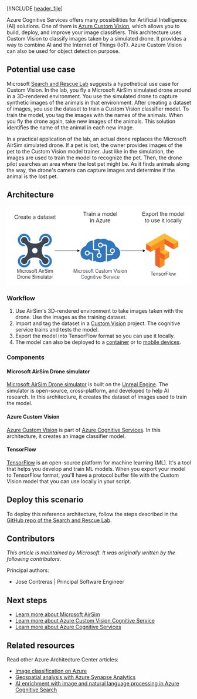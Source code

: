 [!INCLUDE [header_file](../../../includes/sol-idea-header.md)]

Azure Cognitive Services offers many possibilities for Artificial Intelligence (AI) solutions. One of them is [Azure Custom Vision](/azure/cognitive-services/custom-vision-service/), which allows you to build, deploy, and improve your image classifiers. This architecture uses Custom Vision to classify images taken by a simulated drone. It provides a way to combine AI and the Internet of Things (IoT). Azure Custom Vision can also be used for object detection purpose.

## Potential use case

Microsoft [Search and Rescue Lab](https://github.com/microsoft/DroneRescue) suggests a hypothetical use case for Custom Vision. In the lab, you fly a Microsoft AirSim simulated drone around in a 3D-rendered environment. You use the simulated drone to capture synthetic images of the animals in that environment. After creating a dataset of images, you use the dataset to train a Custom Vision classifier model. To train the model, you tag the images with the names of the animals. When you fly the drone again, take new images of the animals. This solution identifies the name of the animal in each new image.

In a practical application of the lab, an actual drone replaces the Microsoft AirSim simulated drone. If a pet is lost, the owner provides images of the pet to the Custom Vision model trainer. Just like in the simulation, the images are used to train the model to recognize the pet. Then, the drone pilot searches an area where the lost pet might be. As it finds animals along the way, the drone's camera can capture images and determine if the animal is the lost pet.

## Architecture

![Diagram of the Search and Rescue Lab architecture to create an image classifier model.](media/drone-rescue.png)

### Workflow

1. Use AirSim's 3D-rendered environment to take images taken with the drone. Use the images as the training dataset.
1. Import and tag the dataset in a [Custom Vision](/azure/cognitive-services/Custom-Vision-Service) project. The cognitive service trains and tests the model.
1. Export the model into TensorFlow format so you can use it locally.
1. The model can also be deployed to a [container](/azure/iot-edge/tutorial-deploy-custom-vision?view=iotedge-2018-06) or to [mobile devices](/azure/cognitive-services/custom-vision-service/export-your-model).

### Components

#### Microsoft AirSim Drone simulator

[Microsoft AirSim Drone simulator](https://github.com/microsoft/AirSim) is built on the [Unreal Engine](https://www.unrealengine.com/). The simulator is open-source, cross-platform, and developed to help AI research. In this architecture, it creates the dataset of images used to train the model.

#### Azure Custom Vision

[Azure Custom Vision](https://www.customvision.ai) is part of [Azure Cognitive Services](https://azure.microsoft.com/services/cognitive-services/). In this architecture, it creates an image classifier model.

#### TensorFlow

[TensorFlow](https://www.tensorflow.org/) is an open-source platform for machine learning (ML). It's a tool that helps you develop and train ML models. When you export your model to TensorFlow format, you'll have a protocol buffer file with the Custom Vision model that you can use locally in your script.

## Deploy this scenario

To deploy this reference architecture, follow the steps described in the [GitHub repo of the Search and Rescue Lab](https://github.com/microsoft/DroneRescue).

## Contributors

*This article is maintained by Microsoft. It was originally written by the following contributors.*

Principal authors:

 * Jose Contreras | Principal Software Engineer

## Next steps

* [Learn more about Microsoft AirSim](https://github.com/microsoft/AirSim)
* [Learn more about Azure Custom Vision Cognitive Service](/azure/cognitive-services/custom-vision-service/)
* [Learn more about Azure Cognitive Services](/azure/cognitive-services/)

## Related resources

Read other Azure Architecture Center articles:

* [Image classification on Azure](../../example-scenario/ai/intelligent-apps-image-processing.yml)
* [Geospatial analysis with Azure Synapse Analytics](../../industries/aerospace/geospatial-processing-analytics.yml)
* [AI enrichment with image and natural language processing in Azure Cognitive Search](../../solution-ideas/articles/cognitive-search-with-skillsets.yml)
